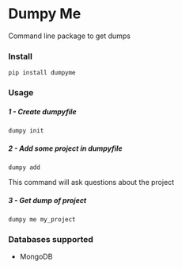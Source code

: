 # Dumpy Me

Command line package to get dumps

### Install

  `pip install dumpyme`

### Usage

##### 1 - Create dumpyfile

  `dumpy init`

##### 2 - Add some project in dumpyfile

  `dumpy add`
  
This command will ask questions about the project

##### 3 - Get dump of project

  `dumpy me my_project`
  
  
### Databases supported
* MongoDB
